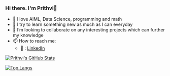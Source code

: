 ### Hi there. I'm Prithvi👋


- 🔭 I love AIML, Data Science, programming and math
- 🌱 I try to learn something new as much as I can everyday
- 👯 I’m looking to collaborate on any interesting projects which can further my knowledge 
- 📫 How to reach me: 
  - 🏢 : [LinkedIn](https://www.linkedin.com/in/prithvishah23/)


<!-- The following code is to display stats -->
[![Prithvi's GitHub Stats](https://github-readme-stats.vercel.app/api?username=Prithvi2310&count_private=true&show_icons=true&theme=radical&hide_rank=false)](https://github.com/Prithvi2310/github-readme-stats)

<!-- The following code is to display the languages used -->
[![Top Langs](https://github-readme-stats.vercel.app/api/top-langs/?username=Prithvi2310)](https://github.com/Prithvi2310/github-readme-stats)
